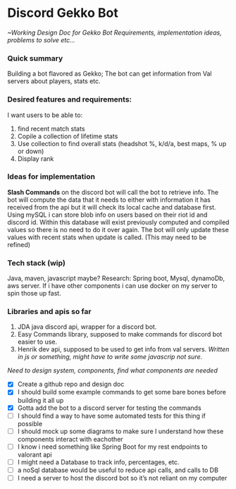 # Discord Gekko Bot

*~Working Design Doc for Gekko Bot*
*Requirements, implementation ideas, problems to solve etc...*

### Quick summary
Building a bot flavored as Gekko; The bot can get information from Val servers about players, stats etc.

### Desired features and requirements: 
I want users to be able to:
1. find recent match stats
2. Copile a collection of lifetime stats
3. Use collection to find overall stats (headshot %, k/d/a, best maps, % up or down)
4. Display rank

### Ideas for implementation

**Slash Commands** on the discord bot will call the bot to retrieve info.
The bot will compute the data that it needs to either with information it has received from the api but it will check its local cache and database first.
Using mySQL i can store blob info on users based on their riot id and discord id.
Within this database will exist previously computed and compiled values so there is no need to do it over again. 
The bot will only update these values with recent stats when update is called. (This may need to be refined)

### Tech stack (wip)
Java, maven, javascript maybe? 
Research: Spring boot, Mysql, dynamoDb, aws server.
If i have other components i can use docker on my server to spin those up fast.

### Libraries and apis so far
1. JDA java discord api, wrapper for a discord bot.
2. Easy Commands library, supposed to make commands for discord bot easier to use. 
3. Henrik dev api, supposed to be used to get info from val servers. *Written in js or something, might have to write some javascrip not sure*. 

*Need to design system, components, find what components are needed* 
- [x] Create a github repo and design doc
- [x] I should build some example commands to get some bare bones before building it all up
- [x] Gotta add the bot to a discord server for testing the commands
- [ ] I should find a way to have some automated tests for this thing if possible
- [ ] I should mock up some diagrams to make sure I understand how these components interact with eachother
- [ ] I know i need something like Spring Boot for my rest endpoints to valorant api
- [ ] I might need a Database to track info, percentages, etc.
- [ ] a noSql database would be useful to reduce api calls, and calls to DB
- [ ] I need a server to host the discord bot so it’s not reliant on my computer